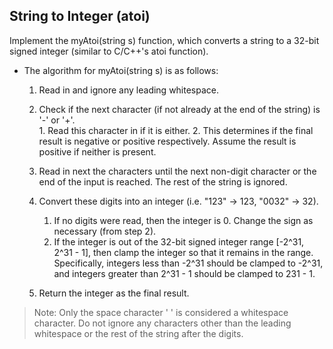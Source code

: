 ## String to Integer (atoi)

Implement the myAtoi(string s) function, which converts a string to a 32-bit signed integer (similar to C/C++'s atoi function).



* The algorithm for myAtoi(string s) is as follows:
	1. Read in and ignore any leading whitespace.

	2. Check if the next character (if not already at the end of the string) is '-' or '+'.  
			1.  Read this character in if it is either. 
			2.	This determines if the final result is negative or positive respectively. Assume the result is positive if neither is present.

		
	3. Read in next the characters until the next non-digit character or the end of the input is reached. The rest of the string is ignored.

	4. Convert these digits into an integer (i.e. "123" -> 123, "0032" -> 32).
		1. If no digits were read, then the integer is 0. Change the sign as necessary (from step 2).
		2. If the integer is out of the 32-bit signed integer range [-2^31, 2^31 - 1], then clamp the integer so that it remains in the range. 
Specifically, integers less than -2^31 should be clamped to -2^31, and integers greater than 2^31 - 1 should be clamped to 231 - 1.

	5. Return the integer as the final result.




> Note:
> Only the space character ' ' is considered a whitespace character.
> Do not ignore any characters other than the leading whitespace or the rest of the string after the digits.
